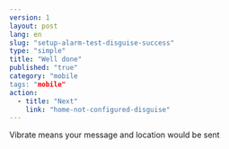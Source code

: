 ```yaml
---
version: 1
layout: post
lang: en
slug: "setup-alarm-test-disguise-success"
type: "simple"
title: "Well done"
published: "true"
category: "mobile
tags: "mobile"
action: 
  - title: "Next"
    link: "home-not-configured-disguise"
---
```


Vibrate means your message and location would be sent